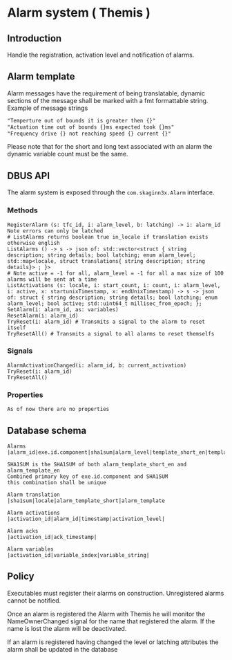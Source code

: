 # Alarm system ( Themis )

## Introduction
Handle the registration, activation level and notification of alarms.

## Alarm template
Alarm messages have the requirement of being translatable, dynamic sections
of the message shall be marked with a fmt formattable string.
Example of message strings 
```txt
"Temperture out of bounds it is greater then {}"
"Actuation time out of bounds {}ms expected took {}ms"
"Frequency drive {} not reaching speed {} current {}"
```
Please note that for the short and long text associated with an alarm the
dynamic variable count must be the same.

## DBUS API
The alarm system is exposed through the `com.skaginn3x.Alarm` interface.

### Methods
    RegisterAlarm (s: tfc_id, i: alarm_level, b: latching) -> i: alarm_id Note errors can only be latched
    # ListAlarms returns boolean true in_locale if translation exists otherwise english
    ListAlarms () -> s -> json of: std::vector<struct { string description; string details; bool latching; enum alarm_level; std::map<locale, struct translations{ string description; string details}> ; }>
    # Note active = -1 for all, alarm_level = -1 for all a max size of 100 alarms will be sent at a time
    ListActivations (s: locale, i: start_count, i: count, i: alarm_level, i: active, x: startunixTimestamp, x: endUnixTimestamp) -> s -> json of: struct { string description; string details; bool latching; enum alarm_level; bool active; std::uint64_t millisec_from_epoch; };
    SetAlarm(i: alarm_id, as: variables)
    ResetAlarm(i: alarm_id)
    TryReset(i: alarm_id) # Transmits a signal to the alarm to reset itself
    TryResetAll() # Transmits a signal to all alarms to reset themselfs
### Signals
    AlarmActivationChanged(i: alarm_id, b: current_activation)
    TryReset(i: alarm_id)
    TryResetAll()
### Properties
    As of now there are no properties
## Database schema
```
Alarms
|alarm_id|exe.id.component|sha1sum|alarm_level|template_short_en|template_en|alarm_latching|

SHA1SUM is the SHA1SUM of both alarm_template_short_en and alarm_template_en
Combined primary key of exe.id.component and SHA1SUM
this combination shall be unique

Alarm translation
|sha1sum|locale|alarm_template_short|alarm_template

Alarm activations
|activation_id|alarm_id|timestamp|activation_level|

Alarm acks
|activation_id|ack_timestamp|

Alarm variables
|activation_id|variable_index|variable_string|
```


## Policy
Executables must register their alarms on construction. Unregistered alarms cannot be notified.

Once an alarm is registered the Alarm with Themis he will monitor the NameOwnerChanged signal for the
name that registered the alarm. If the name is lost the alarm will be deactivated.

If an alarm is registered having changed the level or latching attributes the alarm shall be
updated in the database
